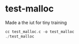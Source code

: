 # test-malloc

Made a the iut for tiny training

```c
cc test_malloc.c -o test_malloc
./test_malloc
```
